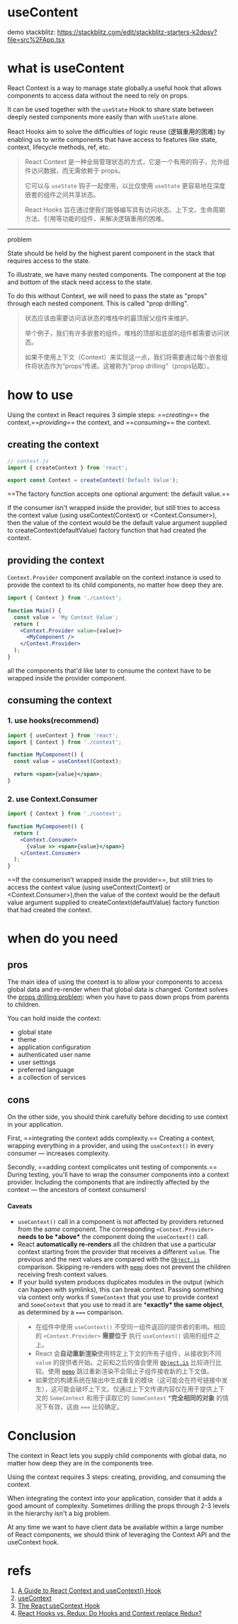 # useContent

demo stackblitz: https://stackblitz.com/edit/stackblitz-starters-k2dpsv?file=src%2FApp.tsx

# what is useContent

React Context is a way to manage state globally.a useful hook that allows components to access data without the need to rely on props.

It can be used together with the `useState` Hook to share state between deeply nested components more easily than with `useState` alone.

React Hooks aim to solve the difficulties of logic reuse (逻辑重用的困难) by enabling us to write components that have access to features like state, context, lifecycle methods, ref, etc. 

> React Context 是一种全局管理状态的方式，它是一个有用的钩子，允许组件访问数据，而无需依赖于 props。
>
> 它可以与 `useState` 钩子一起使用，以比仅使用 `useState` 更容易地在深度嵌套的组件之间共享状态。
>
> React Hooks 旨在通过使我们能够编写具有访问状态、上下文、生命周期方法、引用等功能的组件，来解决逻辑重用的困难。

----

problem

State should be held by the highest parent component in the stack that requires access to the state.

To illustrate, we have many nested components. The component at the top and bottom of the stack need access to the state.

To do this without Context, we will need to pass the state as "props" through each nested component. This is called "prop drilling".

> 状态应该由需要访问该状态的堆栈中的最顶层父组件来维护。
>
> 举个例子，我们有许多嵌套的组件。堆栈的顶部和底部的组件都需要访问状态。
>
> 如果不使用上下文（Context）来实现这一点，我们将需要通过每个嵌套组件将状态作为“props”传递。这被称为“prop drilling”（props钻取）。

# how to use

Using the context in React requires 3 simple steps: ==*creating*== the context,==*providing*== the context, and ==*consuming*== the context.

## creating the context

```jsx
// context.js
import { createContext } from 'react';

export const Context = createContext('Default Value');
```

==The factory function accepts one optional argument: the default value.==

If the consumer isn't wrapped inside the provider, but still tries to access the context value (using useContext(Context) or <Context.Consumer>), then the value of the context would be the default value argument supplied to createContext(defaultValue) factory function that had created the context.

## providing the context

`Context.Provider` component available on the context instance is used to provide the context to its child components, no matter how deep they are.

```jsx
import { Context } from './context';

function Main() {
  const value = 'My Context Value';
  return (
    <Context.Provider value={value}>
      <MyComponent />
    </Context.Provider>
  );
}
```

all the components that'd like later to consume the context have to be wrapped inside the provider component.

## consuming the context
### 1. use hooks(recommend)

```jsx
import { useContext } from 'react';
import { Context } from './context';

function MyComponent() {
  const value = useContext(Context);

  return <span>{value}</span>;
}
```

### 2. use Context.Consumer

```jsx
import { Context } from './context';

function MyComponent() {
  return (
    <Context.Consumer>
      {value => <span>{value}</span>}
    </Context.Consumer>
  );
}
```

==If the consumerisn't wrapped inside the provider==, but still tries to access the context value (using useContext(Context) or <Context.Consumer>),then the value of the context would be the default value argument supplied to createContext(defaultValue) factory function that had created the context.

# when do you need

## pros

The main idea of using the context is to allow your components to access global data and re-render when that global data is changed. Context solves the [props drilling problem](https://kentcdodds.com/blog/prop-drilling): when you have to pass down props from parents to children.

You can hold inside the context:

- global state
- theme
- application configuration
- authenticated user name
- user settings
- preferred language
- a collection of services


## cons

On the other side, you should think carefully before deciding to use context in your application.

First, ==integrating the context adds complexity.== Creating a context, wrapping everything in a provider, and using the `useContext()` in every consumer — increases complexity.

Secondly, ==adding context complicates unit testing of components.== During testing, you'll have to wrap the consumer components into a context provider. Including the components that are indirectly affected by the context — the ancestors of context consumers!

#### Caveats 

- `useContext()` call in a component is not affected by providers returned from the *same* component. The corresponding `<Context.Provider>` **needs to be \*above\*** the component doing the `useContext()` call.
- React **automatically re-renders** all the children that use a particular context starting from the provider that receives a different `value`. The previous and the next values are compared with the [`Object.is`](https://developer.mozilla.org/en-US/docs/Web/JavaScript/Reference/Global_Objects/Object/is) comparison. Skipping re-renders with [`memo`](https://react.dev/reference/react/memo) does not prevent the children receiving fresh context values.
- If your build system produces duplicates modules in the output (which can happen with symlinks), this can break context. Passing something via context only works if `SomeContext` that you use to provide context and `SomeContext` that you use to read it are ***exactly\* the same object**, as determined by a `===` comparison.

> - 在组件中使用 `useContext()` 不受同一组件返回的提供者的影响。相应的 `<Context.Provider>` **需要位于** 执行 `useContext()` 调用的组件之上。
> - React 会**自动重新渲染**使用特定上下文的所有子组件，从接收到不同 `value` 的提供者开始。之前和之后的值会使用 [`Object.is`](https://developer.mozilla.org/en-US/docs/Web/JavaScript/Reference/Global_Objects/Object/is) 比较进行比较。使用 [`memo`](https://react.dev/reference/react/memo) 跳过重新渲染不会阻止子组件接收新的上下文值。
> - 如果您的构建系统在输出中生成重复的模块（这可能会在符号链接中发生），这可能会破坏上下文。仅通过上下文传递内容仅在用于提供上下文的 `SomeContext` 和用于读取它的 `SomeContext` ***完全相同的对象** 的情况下有效，这由 `===` 比较确定。

# Conclusion

The context in React lets you supply child components with global data, no matter how deep they are in the components tree.

Using the context requires 3 steps: creating, providing, and consuming the context.

When integrating the context into your application, consider that it adds a good amount of complexity. Sometimes drilling the props through 2-3 levels in the hierarchy isn't a big problem.

At any time we want to have client data be available within a large number of React components, we should think of leveraging the Context API and the useContext hook.

# refs

1. [A Guide to React Context and useContext() Hook](https://dmitripavlutin.com/react-context-and-usecontext/)
2. [useContext](https://react.dev/reference/react/useContext)
3. [The React useContext Hook](https://www.telerik.com/blogs/react-usecontext-hook)
4. [React Hooks vs. Redux: Do Hooks and Context replace Redux?](https://blog.logrocket.com/react-hooks-vs-redux-hooks-context-replace-redux/)













